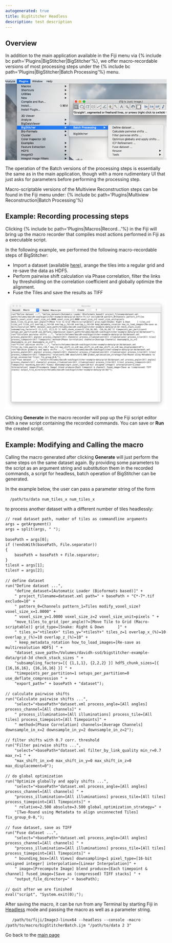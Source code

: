 ```yaml
---
autogenerated: true
title: BigStitcher Headless
description: test description
---
```


Overview
--------

In addition to the main application available in the Fiji menu via {% include bc path='Plugins|BigStitcher|BigStitcher'%}, we offer macro-recordable versions of most processing steps under the {% include bc path='Plugins|BigStitcher|Batch Processing'%} menu.

<img src="/media/BigStitcher Headless Menu.png" width="600"/>

The operation of the Batch versions of the processing steps is essentially the same as in the main application, though with a more rudimentary UI that just asks for parameters before performing the processing step.

Macro-scriptable versions of the Multiview Reconstruction steps can be found in the Fiji menu under: {% include bc path='Plugins|Multiview Reconstruction|Batch Processing'%}

Example: Recording processing steps
-----------------------------------

Clicking {% include bc path='Plugins|Macros|Record...'%} in the Fiji will bring up the macro recorder that compiles most actions performed in Fiji as a executable script.

In the following example, we performed the following macro-recordable steps of BigStitcher:

-   Import a dataset (available [here](BigStitcher#3D_multi-tile_dataset_(123_MB) "wikilink")), arange the tiles into a regular grid and re-save the data as HDF5.
-   Perform pairwise shift calculation via Phase correlation, filter the links by thresholding on the correlation coefficient and globally optimize the alignment.
-   Fuse the Tiles and save the results as TIFF

<img src="/media/BigStitcher Headless Recorder.png" width="800"/>

Clicking **Generate** in the macro recorder will pop up the Fiji script editor with a new script containing the recorded commands. You can save or **Run** the created script.

Example: Modifying and Calling the macro
----------------------------------------

Calling the macro generated after clicking **Generate** will just perform the same steps on the same dataset again. By providing some parameters to the script as an argument string and substitution them in the recorded commands, a script for headless, batch operation of BigStitcher can be generated.

In the example below, the user can pass a parameter string of the form

`  /path/to/data num_tiles_x num_tiles_x`

to process another dataset with a different number of tiles headlessly:

    // read dataset path, number of tiles as commandline arguments
    args = getArgument()
    args = split(args, " ");

    basePath = args[0];
    if (!endsWith(basePath, File.separator))
    {
        basePath = basePath + File.separator;
    }
    tilesX = args[1];
    tilesY = args[2];

    // define dataset
    run("Define dataset ...",
        "define_dataset=[Automatic Loader (Bioformats based)]" +
        " project_filename=dataset.xml path=" + basePath + "C*-7*.tif exclude=10" +
        " pattern_0=Channels pattern_1=Tiles modify_voxel_size? voxel_size_x=1.0000" +
        " voxel_size_y=1.0000 voxel_size_z=2 voxel_size_unit=pixels " +
        "move_tiles_to_grid_(per_angle)?=[Move Tile to Grid (Macro-scriptable)] grid_type=[Snake: Right & Down      ]" +
        " tiles_x="+tilesX+" tiles_y="+tilesY+" tiles_z=1 overlap_x_(%)=10 overlap_y_(%)=10 overlap_z_(%)=10" +
        " keep_metadata_rotation how_to_load_images=[Re-save as multiresolution HDF5] " +
        "dataset_save_path=/Volumes/davidh-ssd/bigstitcher-example-data/grid-3d check_stack_sizes " +
        "subsampling_factors=[{ {1,1,1}, {2,2,2} }] hdf5_chunk_sizes=[{ {16,16,16}, {16,16,16} }] " +
        "timepoints_per_partition=1 setups_per_partition=0 use_deflate_compression " +
        "export_path=" + basePath + "dataset");

    // calculate pairwise shifts
    run("Calculate pairwise shifts ...",
        "select="+basePath+"dataset.xml process_angle=[All angles] process_channel=[All channels]" +
        " process_illumination=[All illuminations] process_tile=[All tiles] process_timepoint=[All Timepoints]" +
        " method=[Phase Correlation] channels=[Average Channels] downsample_in_x=2 downsample_in_y=2 downsample_in_z=2");

    // filter shifts with 0.7 corr. threshold
    run("Filter pairwise shifts ...",
        "select="+basePath+"dataset.xml filter_by_link_quality min_r=0.7 max_r=1 " +
        "max_shift_in_x=0 max_shift_in_y=0 max_shift_in_z=0 max_displacement=0");

    // do global optimization
    run("Optimize globally and apply shifts ...",
        "select="+basePath+"dataset.xml process_angle=[All angles] process_channel=[All channels] " +
        "process_illumination=[All illuminations] process_tile=[All tiles] process_timepoint=[All Timepoints]" +
        " relative=2.500 absolute=3.500 global_optimization_strategy=" +
        "[Two-Round using Metadata to align unconnected Tiles] fix_group_0-0,");

    // fuse dataset, save as TIFF
    run("Fuse dataset ...",
        "select="+basePath+"dataset.xml process_angle=[All angles] process_channel=[All channels] " +
        "process_illumination=[All illuminations] process_tile=[All tiles] process_timepoint=[All Timepoints]" + 
        " bounding_box=[All Views] downsampling=1 pixel_type=[16-bit unsigned integer] interpolation=[Linear Interpolation]" +
        " image=[Precompute Image] blend produce=[Each timepoint & channel] fused_image=[Save as (compressed) TIFF stacks] " +
        "output_file_directory=" + basePath);

    // quit after we are finished
    eval("script", "System.exit(0);");

After saving the macro, it can be run from any Terminal by starting Fiji in [Headless](/learn/headless) mode and passing the macro as well as a parameter string.

`   /path/to/fiji/ImageJ-linux64 --headless --console -macro /path/to/macro/bigStitcherBatch.ijm "/path/to/data 2 3"`

Go back to the [main page](BigStitcher#Documentation)
